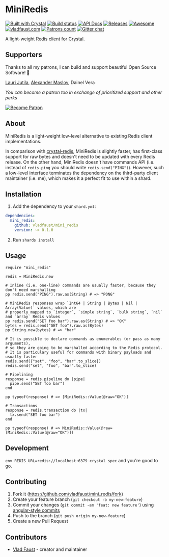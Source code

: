 # MiniRedis

[![Built with Crystal](https://img.shields.io/badge/built%20with-crystal-000000.svg?style=flat-square)](https://crystal-lang.org/)
[![Build status](https://img.shields.io/travis/com/vladfaust/mini_redis/master.svg?style=flat-square)](https://travis-ci.com/vladfaust/mini_redis)
[![API Docs](https://img.shields.io/badge/api_docs-online-brightgreen.svg?style=flat-square)](https://github.vladfaust.com/mini_redis)
[![Releases](https://img.shields.io/github/release/vladfaust/mini_redis.svg?style=flat-square)](https://github.com/vladfaust/mini_redis/releases)
[![Awesome](https://awesome.re/badge-flat2.svg)](https://github.com/veelenga/awesome-crystal)
[![vladfaust.com](https://img.shields.io/badge/style-.com-lightgrey.svg?longCache=true&style=flat-square&label=vladfaust&colorB=0a83d8)](https://vladfaust.com)
[![Patrons count](https://img.shields.io/badge/dynamic/json.svg?label=patrons&url=https://www.patreon.com/api/user/11296360&query=$.included[0].attributes.patron_count&style=flat-square&colorB=red&maxAge=86400)](https://www.patreon.com/vladfaust)
[![Gitter chat](https://img.shields.io/badge/chat%20on-gitter-green.svg?colorB=ED1965&logo=gitter&style=flat-square)](https://gitter.im/vladfaust/Lobby)

A light-weight Redis client for [Crystal](https://crystal-lang.org/).

## Supporters

Thanks to all my patrons, I can build and support beautiful Open Source Software! 🙏

[Lauri Jutila](https://github.com/ljuti), [Alexander Maslov](https://seendex.ru), Dainel Vera

*You can become a patron too in exchange of prioritized support and other perks*

[![Become Patron](https://vladfaust.com/img/patreon-small.svg)](https://www.patreon.com/vladfaust)

## About

MiniRedis is a light-weight low-level alternative to existing Redis client implementations.

In comparison with [crystal-redis](https://github.com/stefanwille/crystal-redis), MiniRedis is slightly faster, has first-class support for raw bytes and doesn't need to be updated with every Redis release. On the other hand, MiniRedis doesn't have commands API (i.e. instead of `redis.ping` you should write `redis.send("PING")`). However, such a low-level interface terminates the dependency on the third-party client maintainer (i.e. me), which makes it a perfect fit to use within a shard.

## Installation

1. Add the dependency to your `shard.yml`:

```yaml
dependencies:
  mini_redis:
    github: vladfaust/mini_redis
    version: ~> 0.1.0
```

2. Run `shards install`

## Usage

```crystal
require "mini_redis"

redis = MiniRedis.new

# Inline (i.e. one-line) commands are usually faster, because they don't need marshalling
pp redis.send("PING").raw.as(String) # => "PONG"

# MiniRedis responses wrap `Int64 | String | Bytes | Nil | Array(Value)` values, which are
# properly mapped to `integer`, `simple string`, `bulk string`, `nil` and `array` Redis values
pp redis.send("SET foo bar").raw.as(String) # => "OK"
bytes = redis.send("GET foo").raw.as(Bytes)
pp String.new(bytes) # => "bar"

# It is possible to declare commands as enumerables (or pass as many arguments),
# so they are going to be marshalled according to the Redis protocol.
# It is particulary useful for commands with binary payloads and usually faster
redis.send({"set", "foo", "bar".to_slice})
redis.send("set", "foo", "bar".to_slice)

# Pipelining
response = redis.pipeline do |pipe|
  pipe.send("SET foo bar")
end

pp typeof(response) # => [MiniRedis::Value(@raw="OK")]

# Transactions
response = redis.transaction do |tx|
  tx.send("SET foo bar")
end

pp typeof(response) # => MiniRedis::Value(@raw=[MiniRedis::Value(@raw="OK")])
```

## Development

`env REDIS_URL=redis://localhost:6379 crystal spec` and you're good to go.

## Contributing

1. Fork it (<https://github.com/vladfaust/mini_redis/fork>)
2. Create your feature branch (`git checkout -b my-new-feature`)
3. Commit your changes (`git commit -am 'feat: new feature'`) using [angular-style commits](https://docs.onyxframework.org/contributing/commit-style)
4. Push to the branch (`git push origin my-new-feature`)
5. Create a new Pull Request

## Contributors

- [Vlad Faust](https://github.com/vladfaust) - creator and maintainer
